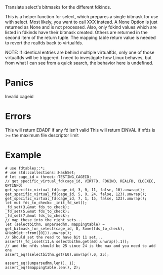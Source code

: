 Translate select's bitmasks for the different fdkinds.

This is a helper function for select, which prepares a single bitmask for use
with select.  Most likely, you want to call XXX instead.  A None Option is 
just returned as None and is not processed.  Also, only fdkind values which
are listed in fdkinds have their bitmask created.  Others are returned in the
second item of the return tuple.  The mapping table return value is needed to
revert the realfds back to virtualfds.


NOTE: If identical entries are behind multiple virtualfds, only one of those
virtualfds will be triggered.  I need to investigate how Linux behaves, but
from what I can see from a quick search, the behavior here is undefined.

# Panics
  Invalid cageid

# Errors
  This will return EBADF if any fd isn't valid
  This will return EINVAL if nfds is >= the maximum file descriptor limit

# Example
```
# use fdtables::*;
# use std::collections::HashSet;
# let cage_id = threei::TESTING_CAGEID;
// get_specific_virtual_fd(cage_id, VIRTFD, FDKIND, REALFD, CLOEXEC, OPTINFO)
get_specific_virtual_fd(cage_id, 3, 0, 11, false, 10).unwrap();
get_specific_virtual_fd(cage_id, 5, 0, 24, false, 123).unwrap();
get_specific_virtual_fd(cage_id, 7, 1, 15, false, 123).unwrap();
let mut fds_to_check= _init_fd_set();
_fd_set(3,&mut fds_to_check);
_fd_set(5,&mut fds_to_check);
_fd_set(7,&mut fds_to_check);
// map these into the right sets...
let (selectbithm, unparsedhm, mappingtable) = get_bitmask_for_select(cage_id, 8, Some(fds_to_check), &HashSet::from([0])).unwrap();
// Should set the read to have bit 11 set...
assert!(_fd_isset(11,& selectbithm.get(&0).unwrap().1));
// and the nfds should be 25 since 24 is the max and you need to add one
assert_eq!(selectbithm.get(&0).unwrap().0, 25);

assert_eq!(unparsedhm.len(), 1);
assert_eq!(mappingtable.len(), 2);
```
